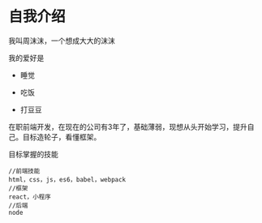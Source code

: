 # 自我介绍
我叫周沫沫，一个想成大大的沫沫

我的爱好是

* 睡觉

* 吃饭

* 打豆豆

在职前端开发，在现在的公司有3年了，基础薄弱，现想从头开始学习，提升自己。目标造轮子，看懂框架。

目标掌握的技能
```
//前端技能
html，css，js，es6，babel，webpack
//框架
react，小程序
//后端
node
```
